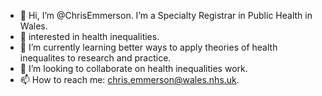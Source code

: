 - 👋 Hi, I’m @ChrisEmmerson. I’m a Specialty Registrar in Public Health in Wales. 
- 👀 interested in health inequalities. 
- 🌱 I’m currently learning better ways to apply theories of health inequalites to research and practice. 
- 💞️ I’m looking to collaborate on health inequalities work.
- 📫 How to reach me: chris.emmerson@wales.nhs.uk.

<!---
ChrisEmmerson/ChrisEmmerson is a ✨ special ✨ repository because its `README.md` (this file) appears on your GitHub profile.
You can click the Preview link to take a look at your changes.
--->
